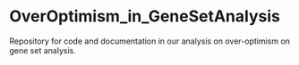 # OverOptimism_in_GeneSetAnalysis
Repository for code and documentation in our analysis on over-optimism on gene set analysis.


